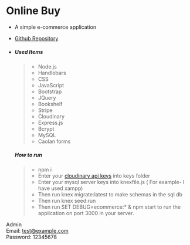 # Online Buy
  - A simple e-commerce application
  - [Github Repository](https://github.com/vanasusu/online-buy.git)
  - ##### Used Items
    > - Node.js
    > - Handlebars
    > - CSS
    > - JavaScript
    > - Bootstrap
    > - JQuery
    > - Bookshelf
    > - Stripe
    > - Cloudinary
    > - Express.js
    > - Bcrypt
    > - MySQL
    > - Caolan forms

    ##### How to run 

    > - npm i
    > - Enter your [cloudinary api keys](https://cloudinary.com/users/login) into keys folder
    > - Enter your mysql server keys into knexfile.js ( For example- I have used xampp)
    > - Then run knex migrate:latest to make schemas in the sql db
    > - Then run knex seed:run
    > - Then run  SET DEBUG=ecommerce:* & npm start to run the application on port 3000 in your server.


Admin  
Email: test@example.com    
Password: 12345678   
